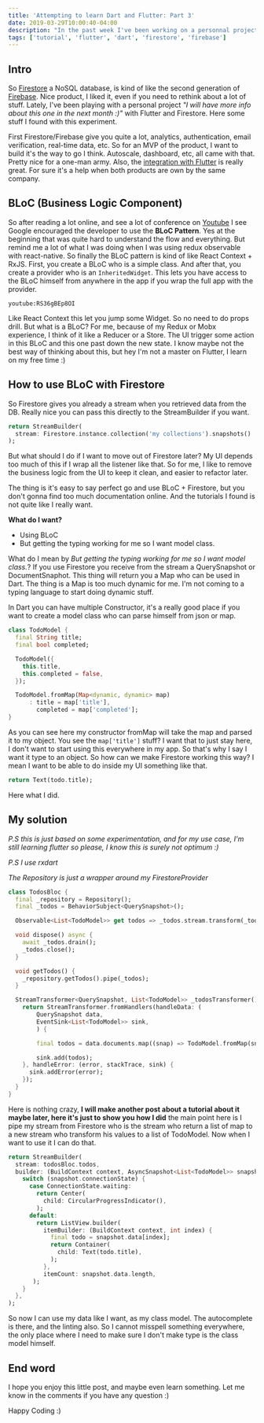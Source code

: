 ```yaml
---
title: 'Attempting to learn Dart and Flutter: Part 3'
date: 2019-03-29T10:00:40-04:00
description: "In the past week I've been working on a personnal project using Flutter and Firestore. In this post will show how I did match the BLoC pattern with Firestore"
tags: ['tutorial', 'flutter', 'dart', 'firestore', 'firebase']
---
```


## Intro

So [Firestore](https://firebase.google.com/docs/firestore/) a NoSQL database, is kind of like the second generation of [Firebase](https://firebase.google.com/). Nice product, I liked it, even if you need to rethink about a lot of stuff. Lately, I've been playing with a personal project *"I will have more info about this one in the next month :)"* with Flutter and Firestore. Here some stuff I found with this experiment.

First Firestore/Firebase give you quite a lot, analytics, authentication, email verification, real-time data, etc. So for an MVP of the product, I want to build it's the way to go I think. Autoscale, dashboard, etc, all came with that. Pretty nice for a one-man army. Also, the [integration with Flutter](https://pub.dartlang.org/packages/cloud_firestore) is really great. For sure it's a help when both products are own by the same company.

## BLoC (Business Logic Component)

So after reading a lot online, and see a lot of conference on [Youtube](https://youtu.be/RS36gBEp8OI) I see Google encouraged the developer to use the **BLoC Pattern**. Yes at the beginning that was quite hard to understand the flow and everything. But remind me a lot of what I was doing when I was using redux observable with react-native. So finally the BLoC pattern is kind of like React Context + RxJS. First, you create a BLoC who is a simple class. And after that, you create a provider who is an `InheritedWidget`. This lets you have access to the BLoC himself from anywhere in the app if you wrap the full app with the provider.

`youtube:RS36gBEp8OI`

Like React Context this let you jump some Widget. So no need to do props drill. But what is a BLoC? For me, because of my Redux or Mobx experience, I think of it like a Reducer or a Store. The UI trigger some action in this BLoC and this one past down the new state. I know maybe not the best way of thinking about this, but hey I'm not a master on Flutter, I learn on my free time :)

## How to use BLoC with Firestore

So Firestore gives you already a stream when you retrieved data from the DB. Really nice you can pass this directly to the StreamBuilder if you want.

```dart
return StreamBuilder(
  stream: Firestore.instance.collection('my collections').snapshots()
);
```

But what should I do if I want to move out of Firestore later? My UI depends too much of this if I wrap all the listener like that. So for me, I like to remove the business logic from the UI to keep it clean, and easier to refactor later.

The thing is it's easy to say perfect go and use BLoC + Firestore, but you don't gonna find too much documentation online. And the tutorials I found is not quite like I really want.

**What do I want?**

- Using BLoC
- But getting the typing working for me so I want model class.

What do I mean by *But getting the typing working for me so I want model class.*? If you use Firestore you receive from the stream a QuerySnapshot or DocumentSnaphot. This thing will return you a Map who can be used in Dart. The thing is a Map is too much dynamic for me. I'm not coming to a typing language to start doing dynamic stuff.

In Dart you can have multiple Constructor, it's a really good place if you want to create a model class who can parse himself from json or map.

```dart
class TodoModel {
  final String title;
  final bool completed;

  TodoModel({
    this.title,
    this.completed = false,
  });

  TodoModel.fromMap(Map<dynamic, dynamic> map)
      : title = map['title'],
        completed = map['completed'];
}
```

As you can see here my constructor fromMap will take the map and parsed it to my object. You see the `map['title']` stuff? I want that to just stay here, I don't want to start using this everywhere in my app. So that's why I say I want it type to an object. So how can we make Firestore working this way? I mean I want to be able to do inside my UI something like that.

```dart
return Text(todo.title);
```

Here what I did.

## My solution

*P.S this is just based on some experimentation, and for my use case, I'm still learning flutter so please, I know this is surely not optimum :)*

*P.S I use rxdart*

*The Repository is just a wrapper around my FirestoreProvider*

```dart
class TodosBloc {
  final _repository = Repository();
  final _todos = BehaviorSubject<QuerySnapshot>();

  Observable<List<TodoModel>> get todos => _todos.stream.transform(_todosTransformer());

  void dispose() async {
    await _todos.drain();
    _todos.close();
  }

  void getTodos() {
    _repository.getTodos().pipe(_todos);
  }

  StreamTransformer<QuerySnapshot, List<TodoModel>> _todosTransformer() {
    return StreamTransformer.fromHandlers(handleData: (
        QuerySnapshot data,
        EventSink<List<TodoModel>> sink,
        ) {

        final todos = data.documents.map((snap) => TodoModel.fromMap(snap.data)).toList();

        sink.add(todos);
    }, handleError: (error, stackTrace, sink) {
      sink.addError(error);
    });
  }
}
```

Here is nothing crazy, **I will make another post about a tutorial about it maybe later, here it's just to show you how I did** the main point here is I pipe my stream from Firestore who is the stream who return a list of map to a new stream who transform his values to a list of TodoModel. Now when I want to use it I can do that.

```dart
return StreamBuilder(
  stream: todosBloc.todos,
  builder: (BuildContext context, AsyncSnapshot<List<TodoModel>> snapshot) {
    switch (snapshot.connectionState) {
      case ConnectionState.waiting:
        return Center(
          child: CircularProgressIndicator(),
        );
      default:
        return ListView.builder(
          itemBuilder: (BuildContext context, int index) {
            final todo = snapshot.data[index];
            return Container(
              child: Text(todo.title),
            );
          },
          itemCount: snapshot.data.length,
       );
    }
  },
);
```

So now I can use my data like I want, as my class model. The autocomplete is there, and the linting also. So I cannot misspell something everywhere, the only place where I need to make sure I don't make type is the class model himself.

## End word

I hope you enjoy this little post, and maybe even learn something. Let me know in the comments if you have any question :)

Happy Coding :)